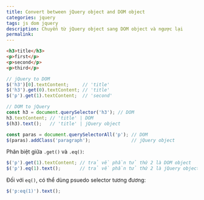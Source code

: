```yaml
---
title: Convert between jQuery object and DOM object
categories: jquery
tags: js dom jquery
description: Chuyển từ jQuery object sang DOM object và ngược lại
permalink: 
---
```

```html
<h3>title</h3>
<p>first</p>
<p>second</p>
<p>third</p>
```

```javascript
// jQuery to DOM
$('h3')[0].textContent;     // 'title'
$('h3').get(0).textContent; // 'title'
$('p').get(1).textContent;  // 'second'

// DOM to jQuery
const h3 = document.querySelector('h3'); // DOM
h3.textContent; // 'title' | DOM
$(h3).text();   // 'title' | jQuery object

const paras = document.querySelectorAll('p'); // DOM
$(paras).addClass('paragraph');               // jQuery object
```

Phân biệt giữa `.get()` và `.eq()`:  
```javascript
$('p').get(1).textContent; // trả về phần tử thứ 2 là DOM object
$('p').eq(1).text();       // trả về phần tử thứ 2 là jQuery object 
```
Đối với `eq()`, có thể dùng psuedo selector tương đương:  
```javascript
$('p:eq(1)').text();
```
